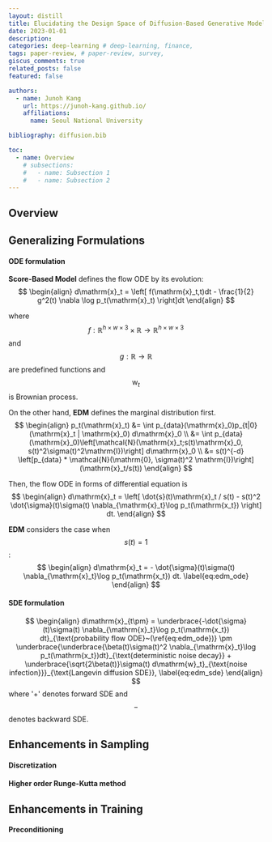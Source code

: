 ```yaml
---
layout: distill
title: Elucidating the Design Space of Diffusion-Based Generative Models
date: 2023-01-01
description: 
categories: deep-learning # deep-learning, finance, 
tags: paper-review, # paper-review, survey, 
giscus_comments: true
related_posts: false
featured: false

authors:
  - name: Junoh Kang
    url: https://junoh-kang.github.io/
    affiliations:
      name: Seoul National University

bibliography: diffusion.bib

toc:
  - name: Overview 
    # subsections:
    #   - name: Subsection 1
    #   - name: Subsection 2
---
```


## Overview 

<!-- ---------------------------------------------------------------------- -->
## Generalizing Formulations

#### ODE formulation
**Score-Based Model**<d-cite key="song2021scorebased"></d-cite> defines the flow ODE by its evolution:
$$
  \begin{align}
    d\mathrm{x}_t = \left[ f(\mathrm{x}_t,t)dt - \frac{1}{2} g^2(t) \nabla \log p_t(\mathrm{x}_t)  \right]dt
  \end{align}
$$

where $$f:\mathbb{R}^{h\times w \times 3}\times \mathbb{R} \rightarrow \mathbb{R}^{h\times w \times 3}$$ and $$g:\mathbb{R} \rightarrow \mathbb{R}$$ are predefined functions and $$\mathrm{w}_t$$ is Brownian process. 

On the other hand, **EDM**<d-cite key="karras2022elucidating"></d-cite> defines the marginal distribution first.
$$
  \begin{align}
    p_t(\mathrm{x}_t) 
    &= \int p_{data}(\mathrm{x}_0)p_{t|0}(\mathrm{x}_t | \mathrm{x}_0) d\mathrm{x}_0 \\
    &= \int p_{data}(\mathrm{x}_0)\left[\mathcal{N}(\mathrm{x}_t;s(t)\mathrm{x}_0, s(t)^2\sigma(t)^2\mathrm{I})\right] d\mathrm{x}_0 \\
    &= s(t)^{-d} \left[p_{data} * \mathcal{N}(\mathrm{0}, \sigma(t)^2 \mathrm{I})\right](\mathrm{x}_t/s(t))
  \end{align}
$$

Then, the flow ODE in forms of differential equation is 
$$
  \begin{align}
    d\mathrm{x}_t = \left[
      \dot{s}(t)\mathrm{x}_t / s(t) - s(t)^2 \dot{\sigma}(t)\sigma(t) \nabla_{\mathrm{x}_t}\log p_t(\mathrm{x_t})
    \right] dt.
  \end{align}
$$

**EDM**<d-cite key="karras2022elucidating"></d-cite> considers the case when $$s(t)=1$$:
$$
  \begin{align}
    d\mathrm{x}_t = - \dot{\sigma}(t)\sigma(t) \nabla_{\mathrm{x}_t}\log p_t(\mathrm{x_t}) dt. \label{eq:edm_ode}
  \end{align}
$$

#### SDE formulation
$$
  \begin{align}
    d\mathrm{x}_{t\pm} = 
    \underbrace{-\dot{\sigma}(t)\sigma(t) \nabla_{\mathrm{x}_t}\log p_t(\mathrm{x_t}) dt}_{\text{probability flow ODE}~(\ref{eq:edm_ode})} 
    \pm \underbrace{\underbrace{\beta(t)\sigma(t)^2 \nabla_{\mathrm{x}_t}\log p_t(\mathrm{x_t})dt}_{\text{deterministic noise decay}}  
    + \underbrace{\sqrt{2\beta(t)}\sigma(t) d\mathrm{w}_t}_{\text{noise infection}}}_{\text{Langevin diffusion SDE}},
    \label{eq:edm_sde}
  \end{align}
$$
where '+' denotes forward SDE and $$-$$ denotes backward SDE.

<!-- ---------------------------------------------------------------------- -->
## Enhancements in Sampling

#### Discretization

#### Higher order Runge-Kutta method


<!-- ---------------------------------------------------------------------- -->

## Enhancements in Training

#### Preconditioning 
